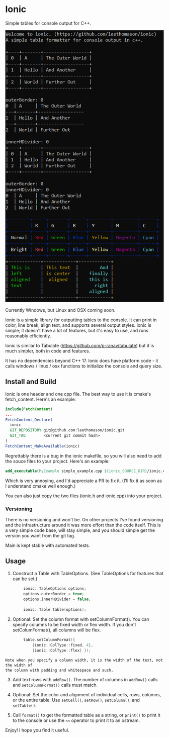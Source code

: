 # Ionic

Simple tables for console output for C++.

![Ionic Example](example.png)

Currently Windows, but Linux and OSX coming soon.

Ionic is a simple library for outputting tables to the console. It can print
in color, line break, align text, and supports several output styles.
Ionic is simple; it doesn't have a lot of features, but it's easy to use, and
runs reasonably efficiently.

Ionic is similar to Tabulate (https://github.com/p-ranav/tabulate) but it is
much simpler, both in code and features.

It has no dependencies beyond C++ 17. Ionic does have platform code - it calls
windows / linux / osx functions to initialize the console and query size.

## Install and Build

Ionic is one header and one cpp file. The best way to use it is cmake's
fetch_content. Here's an example:

```cmake
include(FetchContent)
...
FetchContent_Declare(
  ionic
  GIT_REPOSITORY git@github.com:leethomason/ionic.git
  GIT_TAG        <current git commit hash>
)
FetchContent_MakeAvailable(ionic)
```

Regrettably there is a bug in the ionic makefile, so you will also need to add 
the souce files to your project. Here's an example:

```cmake
add_executable(MyExample simple_example.cpp ${ionic_SOURCE_DIR}/ionic.cpp)
```

Which is very annoying, and I'd appreciate a PR to fix it. (I'll fix it as soon
as I understand cmake well enough.)

You can also just copy the two files (ionic.h and ionic.cpp) into your project.

### Versioning

There is no versioning and won't be. On other projects I've found versioning
and the infrastructure around it was more effort than the code itself. This is 
a very simple code base, will stay simple, and you should simple get the
version you want from the git tag.

Main is kept stable with automated tests.

## Usage

1. Construct a Table with TableOptions. (See TableOptions for features that can be set.)

```c++
        ionic::TableOptions options;
        options.outerBorder = true;
        options.innerHDivider = false;

        ionic::Table table(options);
```

2. Optional: Set the column format with setColumnFormat(). You can specify columns to be
   fixed width or flex width. If you don't setColumFormat(), all columns will be flex.

```c++
        table.setColumnFormat({
            {ionic::ColType::fixed, 4},
            {ionic::ColType::flex} });
```
    Note when you specify a column width, it is the width of the text, not the width of
    the column with padding and whitespace and such.


3. Add text rows with `addRow()`. The number of columns in `addRow()` calls and 
   `setColumnFormat()` calls must match.

4. Optional: Set the color and alignment of individual cells, rows, columns, or the entire table. 
   Use `setCell()`, `setRow()`, `setColumn()`, and `setTable()`.

5. Call `format()` to get the formatted table as a string, or `print()` to print it to the console or use the `<<` operator to print it to an ostream.

Enjoy! I hope you find it useful.

